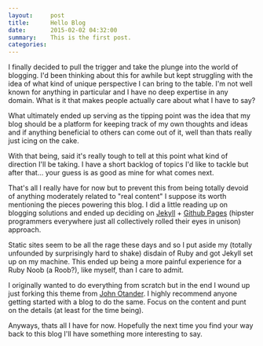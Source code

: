 ```yaml
---
layout:     post
title:      Hello Blog
date:       2015-02-02 04:32:00
summary:    This is the first post.
categories: 
---
```


I finally decided to pull the trigger and take the plunge into the world of blogging. I'd been thinking about this for awhile but kept struggling with the idea of what kind of unique perspective I can bring to the table. I'm not well known for anything in particular and I have no deep expertise in any domain. What is it that makes people actually care about what I have to say?

What ultimately ended up serving as the tipping point was the idea that my blog should be a platform for keeping track of my own thoughts and ideas and if anything beneficial to others can come out of it, well than thats really just icing on the cake.

With that being, said it's really tough to tell at this point what kind of direction I'll be taking. I have a short backlog of topics I'd like to tackle but after that... your guess is as good as mine for what comes next.

That's all I really have for now but to prevent this from being totally devoid of anything moderately related to "real content" I suppose its worth mentioning the pieces powering this blog. I did a little reading up on blogging solutions and ended up deciding on [Jekyll](http://jekyllrb.com/) + [Github Pages](https://pages.github.com/) (hipster programmers everywhere just all collectively rolled their eyes in unison) approach. 

Static sites seem to be all the rage these days and so I put aside my (totally unfounded by surprisingly hard to shake) disdain of Ruby and got Jekyll set up on my machine. This ended up being a more painful experience for a Ruby Noob (a Roob?), like myself, than I care to admit. 

I originally wanted to do everything from scratch but in the end I wound up just forking this theme from [John Otander](http://johnotander.com/). I highly recommend anyone getting started with a blog to do the same. Focus on the content and punt on the details (at least for the time being). 

Anyways, thats all I have for now. Hopefully the next time you find your way back to this blog I'll have something more interesting to say.


